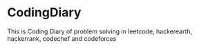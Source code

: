 # CodingDiary
This is Coding Diary of problem solving in leetcode, hackerearth, hackerrank, codechef and codeforces
